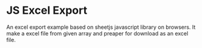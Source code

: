 # JS Excel Export 
An excel export example based on sheetjs javascript library on browsers. It make a excel file from given array and preaper for download as an excel file.

